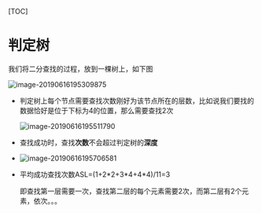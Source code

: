 [TOC]



# 判定树

我们将二分查找的过程，放到一棵树上，如下图

![image-20190616195309875](/Users/chenyansong/Documents/note/images/data_structure/image-20190616195309875.png)

* 判定树上每个节点需要查找次数刚好为该节点所在的层数，比如说我们要找的数据恰好是位于下标为4的位置，那么需要查找2次

  ![image-20190616195511790](/Users/chenyansong/Documents/note/images/data_structure/image-20190616195511790.png)

* 查找成功时，查找**次数**不会超过判定树的**深度**

* ![image-20190616195706581](/Users/chenyansong/Documents/note/images/data_structure/image-20190616195706581.png)

* 平均成功查找次数ASL=(1+2*2+3\*4+4\*4)/11=3

  即查找第一层需要一次，查找第二层的每个元素需要2次，而第二层有2个元素，依次。。。